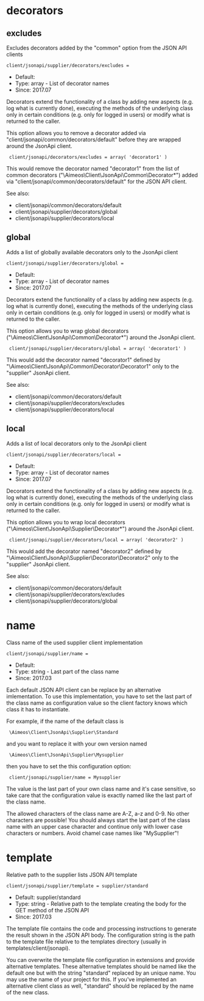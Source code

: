 
# decorators
## excludes

Excludes decorators added by the "common" option from the JSON API clients

```
client/jsonapi/supplier/decorators/excludes = 
```

* Default: 
* Type: array - List of decorator names
* Since: 2017.07

Decorators extend the functionality of a class by adding new aspects
(e.g. log what is currently done), executing the methods of the underlying
class only in certain conditions (e.g. only for logged in users) or
modify what is returned to the caller.

This option allows you to remove a decorator added via
"client/jsonapi/common/decorators/default" before they are wrapped
around the JsonApi client.

```
 client/jsonapi/decorators/excludes = array( 'decorator1' )
```

This would remove the decorator named "decorator1" from the list of
common decorators ("\Aimeos\Client\JsonApi\Common\Decorator\*") added via
"client/jsonapi/common/decorators/default" for the JSON API client.

See also:

* client/jsonapi/common/decorators/default
* client/jsonapi/supplier/decorators/global
* client/jsonapi/supplier/decorators/local

## global

Adds a list of globally available decorators only to the JsonApi client

```
client/jsonapi/supplier/decorators/global = 
```

* Default: 
* Type: array - List of decorator names
* Since: 2017.07

Decorators extend the functionality of a class by adding new aspects
(e.g. log what is currently done), executing the methods of the underlying
class only in certain conditions (e.g. only for logged in users) or
modify what is returned to the caller.

This option allows you to wrap global decorators
("\Aimeos\Client\JsonApi\Common\Decorator\*") around the JsonApi
client.

```
 client/jsonapi/supplier/decorators/global = array( 'decorator1' )
```

This would add the decorator named "decorator1" defined by
"\Aimeos\Client\JsonApi\Common\Decorator\Decorator1" only to the
"supplier" JsonApi client.

See also:

* client/jsonapi/common/decorators/default
* client/jsonapi/supplier/decorators/excludes
* client/jsonapi/supplier/decorators/local

## local

Adds a list of local decorators only to the JsonApi client

```
client/jsonapi/supplier/decorators/local = 
```

* Default: 
* Type: array - List of decorator names
* Since: 2017.07

Decorators extend the functionality of a class by adding new aspects
(e.g. log what is currently done), executing the methods of the underlying
class only in certain conditions (e.g. only for logged in users) or
modify what is returned to the caller.

This option allows you to wrap local decorators
("\Aimeos\Client\JsonApi\Supplier\Decorator\*") around the JsonApi
client.

```
 client/jsonapi/supplier/decorators/local = array( 'decorator2' )
```

This would add the decorator named "decorator2" defined by
"\Aimeos\Client\JsonApi\Supplier\Decorator\Decorator2" only to the
"supplier" JsonApi client.

See also:

* client/jsonapi/common/decorators/default
* client/jsonapi/supplier/decorators/excludes
* client/jsonapi/supplier/decorators/global

# name

Class name of the used supplier client implementation

```
client/jsonapi/supplier/name = 
```

* Default: 
* Type: string - Last part of the class name
* Since: 2017.03

Each default JSON API client can be replace by an alternative imlementation.
To use this implementation, you have to set the last part of the class
name as configuration value so the client factory knows which class it
has to instantiate.

For example, if the name of the default class is

```
 \Aimeos\Client\JsonApi\Supplier\Standard
```

and you want to replace it with your own version named

```
 \Aimeos\Client\JsonApi\Supplier\Mysupplier
```

then you have to set the this configuration option:

```
 client/jsonapi/supplier/name = Mysupplier
```

The value is the last part of your own class name and it's case sensitive,
so take care that the configuration value is exactly named like the last
part of the class name.

The allowed characters of the class name are A-Z, a-z and 0-9. No other
characters are possible! You should always start the last part of the class
name with an upper case character and continue only with lower case characters
or numbers. Avoid chamel case names like "MySupplier"!


# template

Relative path to the supplier lists JSON API template

```
client/jsonapi/supplier/template = supplier/standard
```

* Default: supplier/standard
* Type: string - Relative path to the template creating the body for the GET method of the JSON API
* Since: 2017.03

The template file contains the code and processing instructions
to generate the result shown in the JSON API body. The
configuration string is the path to the template file relative
to the templates directory (usually in templates/client/jsonapi).

You can overwrite the template file configuration in extensions and
provide alternative templates. These alternative templates should be
named like the default one but with the string "standard" replaced by
an unique name. You may use the name of your project for this. If
you've implemented an alternative client class as well, "standard"
should be replaced by the name of the new class.
